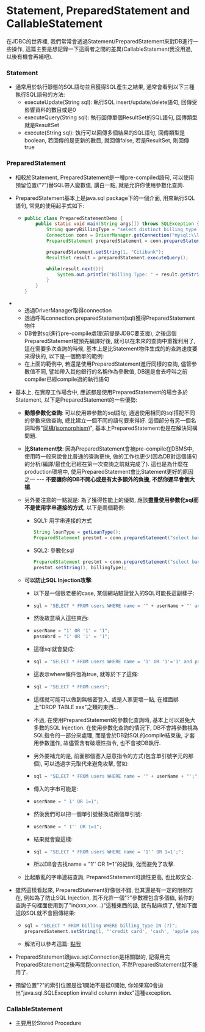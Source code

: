 # Statement, PreparedStatement and CallableStatement

在JDBC的世界裡, 我們常常會透過Statement/PreparedStatement來對DB進行一些操作, 這篇主要是想記錄一下這兩者之間的差異\(CallableStatement我沒用過, 以後有機會再補吧\).

### Statement

* 通常用於執行靜態的SQL語句並且獲得SQL產生之結果, 通常會看到以下三種執行SQL語句的方法:
  * executeUpdate\(String sql\): 執行SQL insert/update/delete語句, 回傳受影響資料的數目或是0
  * executeQuery\(String sql\): 執行回傳單個ResultSet的SQL語句, 回傳類型就是ResultSet
  * execute\(String sql\): 執行可以回傳多個結果的SQL語句, 回傳類型是boolean, 若回傳的是更新的數目, 就回傳false, 若是ResultSet, 則回傳true

### PreparedStatement

* 相較於Statement, PreparedStatement是一種pre-compiled語句, 可以使用預留位置\("?"\)替SQL帶入變數值, 講白一點, 就是允許你使用參數化查詢.



* PreparedStatement基本上是java.sql package下的一個介面, 用來執行SQL語句, 常見的使用起手式如下:

  * ```java
    public class PreparedStatementDemo {
        public static void main(String args[]) throws SQLException {
            String queryBillingType = "select distinct billing_type from billing where bank = ?";
            Connection conn = DriverManager.getConnection("mysql:\\localhost:3303", "admin", "admin");
            PreparedStatement preparedStatement = conn.prepareStatement(queryBillingType);

            preparedStatement.setString(1, "Citibank");
            ResultSet result = preparedStatement.executeQuery();

            while(result.next()){
                System.out.println("Billing Type: " + result.getString("billing_type"));
            }       
        }
    }
    ```

* * 透過DriverManager取得connection
  * 透過呼叫connection.preparedStatement\(sql\)獲得PreparedStatement物件
  * DB會對sql進行pre-compile處理\(前提是JDBC要支援\), 之後這個PreparedStatement被預先編譯好後, 就可以在未來的查詢中重複利用了, 這在需要多次查詢的時候, 基本上是比Statement物件生成的的查詢速度要來得快的, 以下是一個簡單的範例:
  * 在上面的範例中, 若還是使用PreparedStatement進行同樣的查詢, 儘管參數值不同, 譬如帶入其他銀行的名稱作為參數值, DB還是會去呼叫之前compiler已經compile過的執行語句

* 基本上, 在實際工作場合中, 應該都是使用PreparedStatement的場合多於Statement, 以下是PreparedStatement的一些優勢:

  * **動態參數化查詢**: 可以使用帶參數的sql語句, 通過使用相同的sql搭配不同的參數來做查詢, 總比建立一個不同的語句要來得好. 這個部分有另一個名詞叫做"[同構\(isomorphism\)](https://zh.wikipedia.org/wiki/同构)", 基本上PreparedStatement也是在解決同構問題.
  * **比Statement快**: 因為PreparedStatement會被pre-compile在DBMS中, 使用時一般來說會比普通的查詢更快, 做的工作也更少\(因為DB對這個語句的分析/編譯/最佳化已經在第一次查詢之前就完成了\). 這也是為什麼在production環境中, 使用PreparedStatement會比Statement更好的原因之一 --- **不要讓你的DB不開心或是有太多額外的負擔, 不然你遲早會倒大楣**.
  * 另外要注意的一點就是: 為了獲得性能上的優勢, 應該**盡量使用參數化sql而不是使用字串連接的方式**, 以下是兩個範例:
    * SQL1: 用字串連接的方式
      ```java
      String loanType = getLoanType();
      PreparedStatement prestmt = conn.prepareStatement("select banks from billing where billing_type = " + billingType);
      ```
    * SQL2: 參數化sql
      ```java
      PreparedStatement prestmt = conn.prepareStatement("select banks from billing where billing_type = ?");
      prestmt.setString(1, billingType);
      ```
  * **可以防止SQL Injection攻擊**:

    * 以下是一個很老梗的case,  某個網站驗證登入的SQL可能長這副樣子:

    * ```java
      sql = "SELECT * FROM users WHERE name = '" + userName + "' and password = '"+ passWord +"';";
      ```
    * 然後故意填入這些東西:

    * ```java
      userName = "1' OR '1' = '1";
      passWord = "1' OR '1' = '1";
      ```
    * 這樣sql就會變成:

    * ```java
      sql = "SELECT * FROM users WHERE name = '1' OR '1'='1' and password = '1' OR '1'='1';";
      ```
    * 這表示where條件恆為true, 就等於下了這條:

    * ```java
      sql = "SELECT * FROM users";
      ```
    * 這樣就可能可以做到無帳密登入, 或是人家更壞一點, 在裡面綁上"DROP TABLE xxx"之類的東西...

    * 不過, 在使用PreparedStatement的參數化查詢時, 基本上可以避免大多數的SQL Injection. 在使用參數化查詢的情況下, DB不會將參數視為SQL指令的一部分來處理, 而是會於DB對SQL的compile結束後, 才套用參數運作, 故儘管含有破壞性指令, 也不會被DB執行.

    * 另外要補充的是, 前面那個塞入惡意指令的方式\(包含單引號字元的那個\), 可以透過字元取代來避免攻擊, 譬如:

    * ```java
      sql = "SELECT * FROM users WHERE name = '" + userName + "';";
      ```
    * 傳入的字串可能是:

    * ```java
      userName = " 1' OR 1=1";
      ```
    * 然後我們可以把一個單引號替換成兩個單引號:

    * ```java
      userName = " 1'' OR 1=1";
      ```
    * 結果就會變這樣:

    * ```java
      sql = "SELECT * FROM users WHERE name = '1'' OR 1=1';";
      ```
    * 所以DB會去找name = "1'' OR 1=1"的紀錄, 從而避免了攻擊.

  * 比起散亂的字串連結查詢, PreparedStatement可讀性更高, 也比較安全.

* 雖然這樣看起來, PreparedStatement好像很不錯, 但其還是有一定的限制存在, 例如為了防止SQL Injection, 其不允許一個"?"參數裡包含多個值, 若你的查詢子句裡面使用到了"in\(xxx,xxx...\)"這種東西的話, 就有點麻煩了, 譬如下面這段SQL就不會回傳結果:

  * ```java
    sql = "SELECT * FROM billing WHERE billing_type IN (?)";
    preparedSatement.setString(1, "'credit card', 'cash', 'apple pay'");
    ```
  * 解法可以參考這篇: [點我](https://stackoverflow.com/questions/178479/preparedstatement-in-clause-alternatives)

* PreparedStatement跟java.sql.Connection是相關聯的, 記得用完PreparedStatement之後再關閉connection, 不然PreparedStatement就不能用了.

* 預留位置"?"的索引位置是從1開始不是從0開始, 你如果寫0會拋出"java.sql.SQLException invalid column index"這種exception.

### CallableStatement

* 主要用於Stored Procedure



